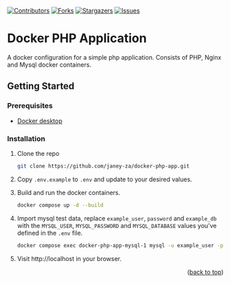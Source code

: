 [![Contributors][contributors-shield]][contributors-url]
[![Forks][forks-shield]][forks-url]
[![Stargazers][stars-shield]][stars-url]
[![Issues][issues-shield]][issues-url]

# Docker PHP Application

A docker configuration for a simple php application. Consists of PHP, Nginx and Mysql docker containers.


## Getting Started

### Prerequisites


* [Docker desktop](https://www.docker.com/products/docker-desktop/)

### Installation

1. Clone the repo
   ```sh
   git clone https://github.com/janey-za/docker-php-app.git
   ```
2. Copy `.env.example` to `.env` and update to your desired values.
3. Build and run the docker containers.
   ```sh
   docker compose up -d --build
   ```
4. Import mysql test data, replace `example_user`, `password` and `example_db` with the `MYSQL_USER`, `MYSQL_PASSWORD` and `MYSQL_DATABASE` values you've defined in the `.env` file.
   ```sh
   docker compose exec docker-php-app-mysql-1 mysql -u example_user -p password example_db < .docker/mysql/db-test-data.sql
   ```

5. Visit http://localhost in your browser.

<p align="right">(<a href="#readme-top">back to top</a>)</p>



<!-- MARKDOWN LINKS & IMAGES -->
<!-- https://www.markdownguide.org/basic-syntax/#reference-style-links -->
[contributors-shield]: https://img.shields.io/github/contributors/janey-za/docker-php-app.svg?style=for-the-badge
[contributors-url]: https://github.com/janey-za/docker-php-app/graphs/contributors
[forks-shield]: https://img.shields.io/github/forks/janey-za/docker-php-app.svg?style=for-the-badge
[forks-url]: https://github.com/janey-za/docker-php-app/network/members
[stars-shield]: https://img.shields.io/github/stars/janey-za/docker-php-app.svg?style=for-the-badge
[stars-url]: https://github.com/janey-za/docker-php-app/stargazers
[issues-shield]: https://img.shields.io/github/issues/janey-za/docker-php-app.svg?style=for-the-badge
[issues-url]: https://github.com/janey-za/docker-php-app/issues